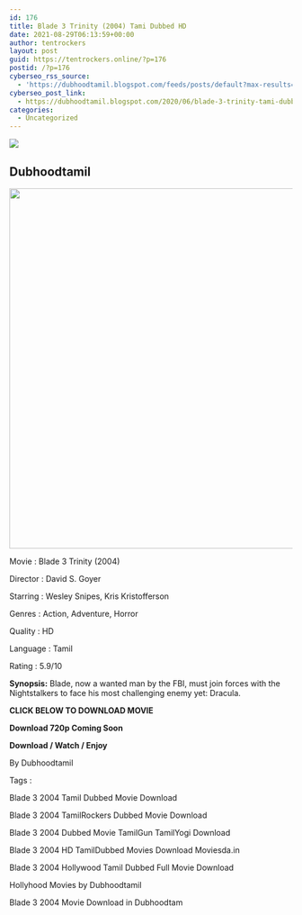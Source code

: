 ```yaml
---
id: 176
title: Blade 3 Trinity (2004) Tami Dubbed HD
date: 2021-08-29T06:13:59+00:00
author: tentrockers
layout: post
guid: https://tentrockers.online/?p=176
postid: /?p=176
cyberseo_rss_source:
  - 'https://dubhoodtamil.blogspot.com/feeds/posts/default?max-results=150&start-index=301'
cyberseo_post_link:
  - https://dubhoodtamil.blogspot.com/2020/06/blade-3-trinity-tami-dubbed-hd.html
categories:
  - Uncategorized
---
```

<div class="media_block">
  <img src="https://1.bp.blogspot.com/-0M3sLzQAXEM/XtfCIKpYwsI/AAAAAAAABYg/L7_d7U83RqUG8dqvS4lwuXYzT8iWu3--ACNcBGAsYHQ/s72-c/84061a2726ef4097399a147b2eff0db4.jpg" class="media_thumbnail" />
</div>

<div dir="ltr" trbidi="on" readability="39.573913043478">
  <h2>
    <span>Dubhoodtamil</span>
  </h2>
  
  <div class="separator">
    <a href="https://1.bp.blogspot.com/-0M3sLzQAXEM/XtfCIKpYwsI/AAAAAAAABYg/L7_d7U83RqUG8dqvS4lwuXYzT8iWu3--ACNcBGAsYHQ/s1600/84061a2726ef4097399a147b2eff0db4.jpg" imageanchor="1"><img loading="lazy" border="0" data-original-height="952" data-original-width="951" height="640" src="https://1.bp.blogspot.com/-0M3sLzQAXEM/XtfCIKpYwsI/AAAAAAAABYg/L7_d7U83RqUG8dqvS4lwuXYzT8iWu3--ACNcBGAsYHQ/s640/84061a2726ef4097399a147b2eff0db4.jpg" width="634" /></a>
  </div>
  
  <p>
    <span>Movie<span> </span>: Blade 3 Trinity (2004)</span>
  </p>
  
  <p>
    <span>Director<span> </span>: David S. Goyer</span>
  </p>
  
  <p>
    <span>Starring<span> </span>: Wesley Snipes, Kris Kristofferson</span>
  </p>
  
  <p>
    <span>Genres<span> </span>: Action, Adventure, Horror</span>
  </p>
  
  <p>
    <span>Quality<span> </span>: HD&nbsp;</span>
  </p>
  
  <p>
    <span>Language<span> </span>: Tamil</span>
  </p>
  
  <p>
    <span>Rating<span> </span>: 5.9/10</span>
  </p>
  
  <p>
    <span><b>Synopsis:</b> Blade, now a wanted man by the FBI, must join forces with the Nightstalkers to face his most challenging enemy yet: Dracula.</span>
  </p>
  
  <p>
    <span><b>CLICK BELOW TO DOWNLOAD MOVIE</b></span>
  </p>
  
  <p>
    <b>Download 720p Coming Soon</b>
  </p>
  
  <p>
    <b>Download / Watch / Enjoy&nbsp;&nbsp;</b>
  </p>
  
  <p>
    <span>By Dubhoodtamil</span>
  </p>
  
  <p>
    <span>Tags :&nbsp;</span>
  </p>
  
  <p>
    <span>Blade 3 2004 Tamil Dubbed Movie Download</span>
  </p>
  
  <p>
    <span>Blade 3 2004 TamilRockers Dubbed Movie Download</span>
  </p>
  
  <p>
    <span>Blade 3 2004 Dubbed Movie TamilGun TamilYogi Download</span>
  </p>
  
  <p>
    <span>Blade 3 2004 HD TamilDubbed Movies Download&nbsp;</span><span>Moviesda.in</span>
  </p>
  
  <p>
    <span>Blade 3 2004 Hollywood Tamil Dubbed Full Movie Download</span>
  </p>
  
  <p>
    <span>Hollyhood Movies by Dubhoodtamil&nbsp;</span>
  </p>
  
  <p>
    <span>Blade 3 2004 Movie Download in Dubhoodtam</span>
  </p></p>
</div>